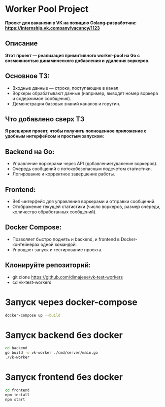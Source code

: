 # Worker Pool Project

**Проект для вакансии в VK на позицию Golang-разработчик: https://internship.vk.company/vacancy/1123**

## Описание

**Этот проект — реализация примитивного worker-pool на Go с возможностью динамического добавления и удаления воркеров.**

## Основное ТЗ:
- Входные данные — строки, поступающие в канал.
- Воркеры обрабатывают данные (например, выводят номер воркера и содержимое сообщения).
- Демонстрация базовых знаний каналов и горутин.

## Что добавлено сверх ТЗ

**Я расширил проект, чтобы получить полноценное приложение с удобным интерфейсом и простым запуском:**

## Backend на Go:
- Управление воркерами через API (добавление/удаление воркеров).
- Очередь сообщений с потокобезопасным подсчетом статистики.
- Логирование и корректное завершение работы.

## Frontend:
- Веб-интерфейс для управления воркерами и отправки сообщений.
- Отображение текущей статистики (число воркеров, размер очереди, количество обработанных сообщений).

## Docker Compose:
- Позволяет быстро поднять и backend, и frontend в Docker-контейнерах одной командой.
- Упрощает запуск и тестирование проекта.

## Клонируйте репозиторий:
- git clone https://github.com/dimajeee/vk-test-workers
- cd vk-test-workers

# Запуск через docker-compose
```bash
docker-compose up --build
```

# Запуск backend без docker
```bash
cd backend
go build -o vk-worker ./cmd/server/main.go
./vk-worker
```

# Запуск frontend без docker
```bash
cd frontend
npm install
npm start
```